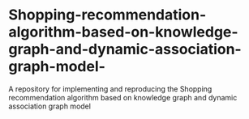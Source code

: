 # Shopping-recommendation-algorithm-based-on-knowledge-graph-and-dynamic-association-graph-model-
A repository for implementing and reproducing the Shopping recommendation algorithm based on knowledge graph and dynamic association graph model
